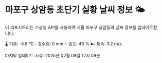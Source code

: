 
# 마포구 상암동 초단기 실황 날씨 정보 🌤️

이 리포지토리는 기상청 API를 사용하여 서울 마포구 상암동의 날씨 정보를 업데이트합니다. 

🌡️ 기온: -5.8 ℃
💧 강수량: 0 mm
💦 습도: 45 %
🌬️ 풍속: 3.2 m/s

마지막 업데이트 시각: 2025년 02월 08일 12시 09분    
